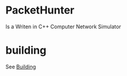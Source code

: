 # PacketHunter 
Is a Writen in C++ Computer Network Simulator </bt>
</bt>
# building 
See [Building](./docs/BUILD.md)
